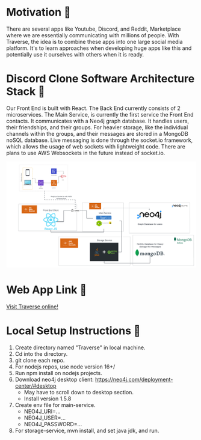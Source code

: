 # Motivation 👋

  There are several apps like Youtube, Discord, and Reddit, Marketplace where we are essentially communicating with millions of people. With Traverse, the idea is to combine these apps into one large social media platform. It's to learn approaches when developing huge apps like this and potentially use it ourselves with others when it is ready.


# Discord Clone Software Architecture Stack 👋

  Our Front End is built with React. The Back End currently consists of 2 microservices. The Main Service, is currently the first service the Front End contacts. It communicates with a Neo4j graph database. It handles users, their friendships, and their groups. For heavier storage, like the individual channels within the groups, and their messages are stored in a MongoDB noSQL database. Live messaging is done through the socket.io framework, which allows the usage of web sockets with lightweight code. There are plans to use AWS Websockets in the future instead of socket.io.

![Alt text](https://github.com/Traverse2023/.github/blob/d2893b42b710dc1502dfd6aa7d46c5a24e19a65e/profile/Traverse%20Architecture-2.png)

# Web App Link 👋

[Visit Traverse online!](http://traverse.us-east-1.elasticbeanstalk.com)

# Local Setup Instructions 👋

1. Create directory named "Traverse" in local machine.
2. Cd into the directory.
3. git clone each repo.
4. For nodejs repos, use node version 16+/
5. Run npm install on nodejs projects.
6. Download neo4j desktop client: https://neo4j.com/deployment-center/#desktop
    - May have to scroll down to desktop section.
    - Install version 1.5.8 
7. Create env file for main-service.
   - NEO4J_URI=...
   - NEO4J_USER=...
   - NEO4J_PASSWORD=...
8. For storage-service, mvn install, and set java jdk, and run.
